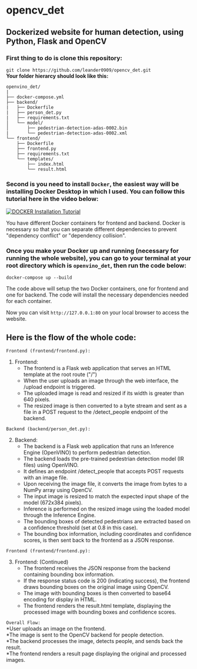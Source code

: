 # opencv_det
## Dockerized website for human detection, using Python, Flask and OpenCV

### **First thing to do is clone this repository:**

``` git clone https://github.com/leander0909/opencv_det.git ``` </br>
**Your folder hierarcy should look like this:**

```
openvino_det/
|
├── docker-compose.yml
├── backend/
|   ├── Dockerfile
|   ├── person_det.py
|   ├── requirements.txt
│   └── model/
│       ├── pedestrian-detection-adas-0002.bin
|       └── pedestrian-detection-adas-0002.xml
└── frontend/
    ├── Dockerfile
    ├── frontend.py
    ├── requirements.txt
    └── templates/
        ├── index.html
        └── result.html
```
### Second is you need to install ```Docker```, the easiest way will be installing Docker Desktop in which I used. You can follow this tutorial here in the video below:

[![DOCKER Installation Tutorial](https://img.youtube.com/vi/XgRGI0Pw2mM&t/0.jpg)](https://www.youtube.com/watch?v=XgRGI0Pw2mM&t=47s)

You have different Docker containers for frontend and backend. Docker is necessary so that you can separate different dependencies to prevent "dependency conflict" or "dependency collision".

### Once you make your Docker up and running (necessary for running the whole website), you can go to your terminal at your root directory which is ```openvino_det```, then run the code below:

``` docker-compose up --build ```

The code above will setup the two Docker containers, one for frontend and one for backend. The code will install the necessary dependencies needed for each container.

Now you can visit ``` http://127.0.0.1:80 ``` on your local browser to access the website.




## Here is the flow of the whole code:
```Frontend (frontend/frontend.py):```
1. Frontend: <br />
    - The frontend is a Flask web application that serves an HTML template at the root route ("/") <br />
    - When the user uploads an image through the web interface, the /upload endpoint is triggered. <br />
    - The uploaded image is read and resized if its width is greater than 640 pixels. <br />
    - The resized image is then converted to a byte stream and sent as a file in a POST request to the /detect_people endpoint of the backend. <br />

```Backend (backend/person_det.py):```

2. Backend: <br />
    - The backend is a Flask web application that runs an Inference Engine (OpenVINO) to perform pedestrian detection. <br />
    - The backend loads the pre-trained pedestrian detection model (IR files) using OpenVINO. <br />
    - It defines an endpoint /detect_people that accepts POST requests with an image file. <br />
    - Upon receiving the image file, it converts the image from bytes to a NumPy array using OpenCV. <br />
    - The input image is resized to match the expected input shape of the model (672x384 pixels). <br />
    - Inference is performed on the resized image using the loaded model through the Inference Engine. <br />
    - The bounding boxes of detected pedestrians are extracted based on a confidence threshold (set at 0.8 in this case). <br />
    - The bounding box information, including coordinates and confidence scores, is then sent back to the frontend as a JSON response. <br />

```Frontend (frontend/frontend.py):```

3. Frontend: (Continued) <br />
    - The frontend receives the JSON response from the backend containing bounding box information.
    - If the response status code is 200 (indicating success), the frontend draws bounding boxes on the original image using OpenCV.
    - The image with bounding boxes is then converted to base64 encoding for display in HTML.
    - The frontend renders the result.html template, displaying the processed image with bounding boxes and confidence scores.
   

```Overall Flow:``` <br />
  *User uploads an image on the frontend. <br />
  *The image is sent to the OpenCV backend for people detection. <br />
  *The backend processes the image, detects people, and sends back the result. <br />
  *The frontend renders a result page displaying the original and processed images.
